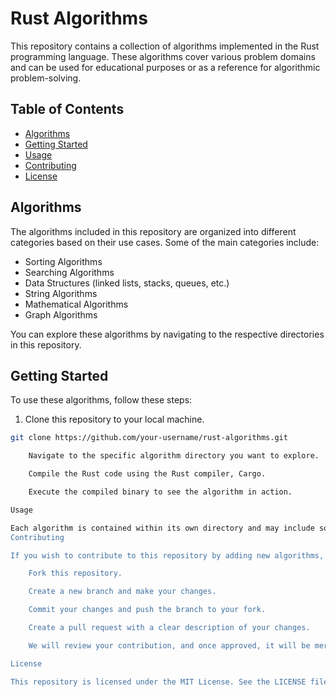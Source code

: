# Rust Algorithms

This repository contains a collection of algorithms implemented in the Rust programming language. These algorithms cover various problem domains and can be used for educational purposes or as a reference for algorithmic problem-solving.

## Table of Contents

- [Algorithms](#algorithms)
- [Getting Started](#getting-started)
- [Usage](#usage)
- [Contributing](#contributing)
- [License](#license)

## Algorithms

The algorithms included in this repository are organized into different categories based on their use cases. Some of the main categories include:

- Sorting Algorithms
- Searching Algorithms
- Data Structures (linked lists, stacks, queues, etc.)
- String Algorithms
- Mathematical Algorithms
- Graph Algorithms

You can explore these algorithms by navigating to the respective directories in this repository.

## Getting Started

To use these algorithms, follow these steps:

1. Clone this repository to your local machine.

```bash
git clone https://github.com/your-username/rust-algorithms.git

    Navigate to the specific algorithm directory you want to explore.

    Compile the Rust code using the Rust compiler, Cargo.

    Execute the compiled binary to see the algorithm in action.

Usage

Each algorithm is contained within its own directory and may include source code files, sample input data, and usage instructions. Refer to the specific algorithm's directory for details on how to compile and run the code.
Contributing

If you wish to contribute to this repository by adding new algorithms, improving existing ones, or providing additional explanations and examples, please follow these steps:

    Fork this repository.

    Create a new branch and make your changes.

    Commit your changes and push the branch to your fork.

    Create a pull request with a clear description of your changes.

    We will review your contribution, and once approved, it will be merged into the main repository.

License

This repository is licensed under the MIT License. See the LICENSE file for details.

